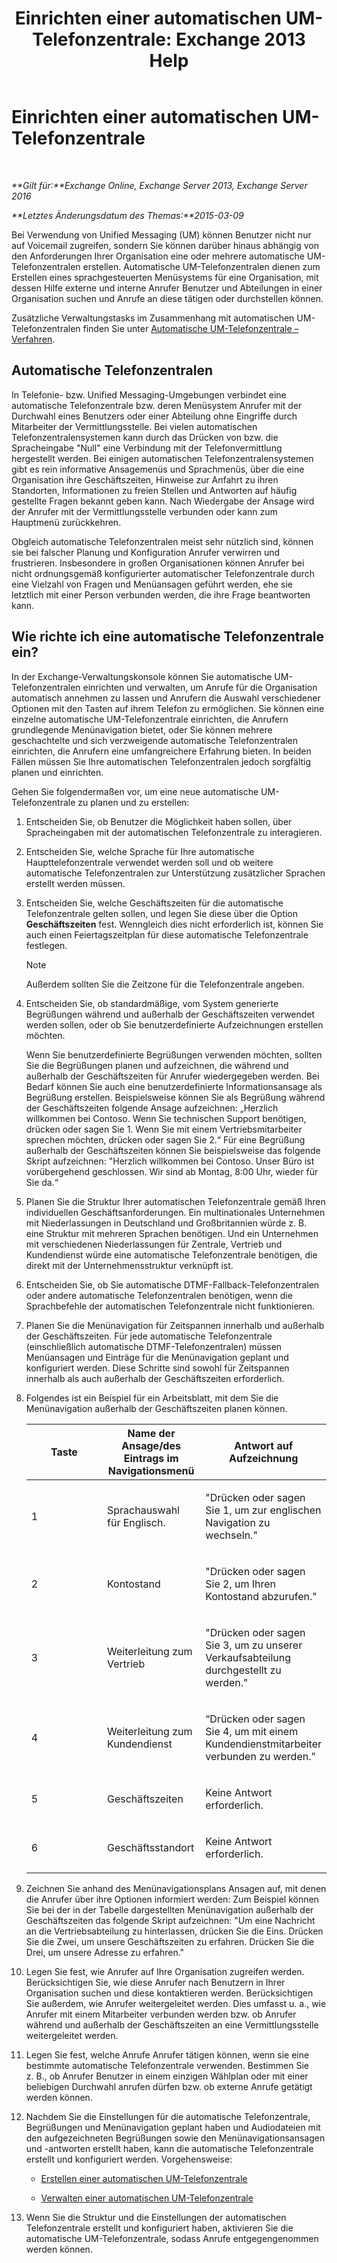 ﻿---
title: 'Einrichten einer automatischen UM-Telefonzentrale: Exchange 2013 Help'
TOCTitle: Einrichten einer automatischen UM-Telefonzentrale
ms:assetid: 0a3492f8-8aba-4904-96fd-6e023175012a
ms:mtpsurl: https://technet.microsoft.com/de-de/library/JJ673508(v=EXCHG.150)
ms:contentKeyID: 50475042
ms.date: 04/24/2018
mtps_version: v=EXCHG.150
ms.translationtype: HT
---

# Einrichten einer automatischen UM-Telefonzentrale

 

_**Gilt für:**Exchange Online, Exchange Server 2013, Exchange Server 2016_

_**Letztes Änderungsdatum des Themas:**2015-03-09_

Bei Verwendung von Unified Messaging (UM) können Benutzer nicht nur auf Voicemail zugreifen, sondern Sie können darüber hinaus abhängig von den Anforderungen Ihrer Organisation eine oder mehrere automatische UM-Telefonzentralen erstellen. Automatische UM-Telefonzentralen dienen zum Erstellen eines sprachgesteuerten Menüsystems für eine Organisation, mit dessen Hilfe externe und interne Anrufer Benutzer und Abteilungen in einer Organisation suchen und Anrufe an diese tätigen oder durchstellen können.

Zusätzliche Verwaltungstasks im Zusammenhang mit automatischen UM-Telefonzentralen finden Sie unter [Automatische UM-Telefonzentrale – Verfahren](um-auto-attendant-procedures-exchange-2013-help.md).

## Automatische Telefonzentralen

In Telefonie- bzw. Unified Messaging-Umgebungen verbindet eine automatische Telefonzentrale bzw. deren Menüsystem Anrufer mit der Durchwahl eines Benutzers oder einer Abteilung ohne Eingriffe durch Mitarbeiter der Vermittlungsstelle. Bei vielen automatischen Telefonzentralensystemen kann durch das Drücken von bzw. die Spracheingabe "Null" eine Verbindung mit der Telefonvermittlung hergestellt werden. Bei einigen automatischen Telefonzentralensystemen gibt es rein informative Ansagemenüs und Sprachmenüs, über die eine Organisation ihre Geschäftszeiten, Hinweise zur Anfahrt zu ihren Standorten, Informationen zu freien Stellen und Antworten auf häufig gestellte Fragen bekannt geben kann. Nach Wiedergabe der Ansage wird der Anrufer mit der Vermittlungsstelle verbunden oder kann zum Hauptmenü zurückkehren.

Obgleich automatische Telefonzentralen meist sehr nützlich sind, können sie bei falscher Planung und Konfiguration Anrufer verwirren und frustrieren. Insbesondere in großen Organisationen können Anrufer bei nicht ordnungsgemäß konfigurierter automatischer Telefonzentrale durch eine Vielzahl von Fragen und Menüansagen geführt werden, ehe sie letztlich mit einer Person verbunden werden, die ihre Frage beantworten kann.

## Wie richte ich eine automatische Telefonzentrale ein?

In der Exchange-Verwaltungskonsole können Sie automatische UM-Telefonzentralen einrichten und verwalten, um Anrufe für die Organisation automatisch annehmen zu lassen und Anrufern die Auswahl verschiedener Optionen mit den Tasten auf ihrem Telefon zu ermöglichen. Sie können eine einzelne automatische UM-Telefonzentrale einrichten, die Anrufern grundlegende Menünavigation bietet, oder Sie können mehrere geschachtelte und sich verzweigende automatische Telefonzentralen einrichten, die Anrufern eine umfangreichere Erfahrung bieten. In beiden Fällen müssen Sie Ihre automatischen Telefonzentralen jedoch sorgfältig planen und einrichten.

Gehen Sie folgendermaßen vor, um eine neue automatische UM-Telefonzentrale zu planen und zu erstellen:

1.  Entscheiden Sie, ob Benutzer die Möglichkeit haben sollen, über Spracheingaben mit der automatischen Telefonzentrale zu interagieren.

2.  Entscheiden Sie, welche Sprache für Ihre automatische Haupttelefonzentrale verwendet werden soll und ob weitere automatische Telefonzentralen zur Unterstützung zusätzlicher Sprachen erstellt werden müssen.

3.  Entscheiden Sie, welche Geschäftszeiten für die automatische Telefonzentrale gelten sollen, und legen Sie diese über die Option **Geschäftszeiten** fest. Wenngleich dies nicht erforderlich ist, können Sie auch einen Feiertagszeitplan für diese automatische Telefonzentrale festlegen.
    

    > [!NOTE]
    > Außerdem sollten Sie die Zeitzone für die Telefonzentrale angeben.



4.  Entscheiden Sie, ob standardmäßige, vom System generierte Begrüßungen während und außerhalb der Geschäftszeiten verwendet werden sollen, oder ob Sie benutzerdefinierte Aufzeichnungen erstellen möchten.
    
    Wenn Sie benutzerdefinierte Begrüßungen verwenden möchten, sollten Sie die Begrüßungen planen und aufzeichnen, die während und außerhalb der Geschäftszeiten für Anrufer wiedergegeben werden. Bei Bedarf können Sie auch eine benutzerdefinierte Informationsansage als Begrüßung erstellen. Beispielsweise können Sie als Begrüßung während der Geschäftszeiten folgende Ansage aufzeichnen: „Herzlich willkommen bei Contoso. Wenn Sie technischen Support benötigen, drücken oder sagen Sie 1. Wenn Sie mit einem Vertriebsmitarbeiter sprechen möchten, drücken oder sagen Sie 2.“ Für eine Begrüßung außerhalb der Geschäftszeiten können Sie beispielsweise das folgende Skript aufzeichnen: "Herzlich willkommen bei Contoso. Unser Büro ist vorübergehend geschlossen. Wir sind ab Montag, 8:00 Uhr, wieder für Sie da.“

5.  Planen Sie die Struktur Ihrer automatischen Telefonzentrale gemäß Ihren individuellen Geschäftsanforderungen. Ein multinationales Unternehmen mit Niederlassungen in Deutschland und Großbritannien würde z. B. eine Struktur mit mehreren Sprachen benötigen. Und ein Unternehmen mit verschiedenen Niederlassungen für Zentrale, Vertrieb und Kundendienst würde eine automatische Telefonzentrale benötigen, die direkt mit der Unternehmensstruktur verknüpft ist.

6.  Entscheiden Sie, ob Sie automatische DTMF-Fallback-Telefonzentralen oder andere automatische Telefonzentralen benötigen, wenn die Sprachbefehle der automatischen Telefonzentrale nicht funktionieren.

7.  Planen Sie die Menünavigation für Zeitspannen innerhalb und außerhalb der Geschäftszeiten. Für jede automatische Telefonzentrale (einschließlich automatische DTMF-Telefonzentralen) müssen Menüansagen und Einträge für die Menünavigation geplant und konfiguriert werden. Diese Schritte sind sowohl für Zeitspannen innerhalb als auch außerhalb der Geschäftszeiten erforderlich.

8.  Folgendes ist ein Beispiel für ein Arbeitsblatt, mit dem Sie die Menünavigation außerhalb der Geschäftszeiten planen können.
    
    
    <table>
    <colgroup>
    <col style="width: 33%" />
    <col style="width: 33%" />
    <col style="width: 33%" />
    </colgroup>
    <thead>
    <tr class="header">
    <th><strong>Taste</strong></th>
    <th><strong>Name der Ansage/des Eintrags im Navigationsmenü</strong></th>
    <th><strong>Antwort auf Aufzeichnung</strong></th>
    </tr>
    </thead>
    <tbody>
    <tr class="odd">
    <td><p>1</p></td>
    <td><p>Sprachauswahl für Englisch.</p></td>
    <td><p>&quot;Drücken oder sagen Sie 1, um zur englischen Navigation zu wechseln.&quot;</p></td>
    </tr>
    <tr class="even">
    <td><p>2</p></td>
    <td><p>Kontostand</p></td>
    <td><p>&quot;Drücken oder sagen Sie 2, um Ihren Kontostand abzurufen.&quot;</p></td>
    </tr>
    <tr class="odd">
    <td><p>3</p></td>
    <td><p>Weiterleitung zum Vertrieb</p></td>
    <td><p>&quot;Drücken oder sagen Sie 3, um zu unserer Verkaufsabteilung durchgestellt zu werden.&quot;</p></td>
    </tr>
    <tr class="even">
    <td><p>4</p></td>
    <td><p>Weiterleitung zum Kundendienst</p></td>
    <td><p>“Drücken oder sagen Sie 4, um mit einem Kundendienstmitarbeiter verbunden zu werden.”</p></td>
    </tr>
    <tr class="odd">
    <td><p>5</p></td>
    <td><p>Geschäftszeiten</p></td>
    <td><p>Keine Antwort erforderlich.</p></td>
    </tr>
    <tr class="even">
    <td><p>6</p></td>
    <td><p>Geschäftsstandort</p></td>
    <td><p>Keine Antwort erforderlich.</p></td>
    </tr>
    </tbody>
    </table>


9.  Zeichnen Sie anhand des Menünavigationsplans Ansagen auf, mit denen die Anrufer über ihre Optionen informiert werden: Zum Beispiel können Sie bei der in der Tabelle dargestellten Menünavigation außerhalb der Geschäftszeiten das folgende Skript aufzeichnen: "Um eine Nachricht an die Vertriebsabteilung zu hinterlassen, drücken Sie die Eins. Drücken Sie die Zwei, um unsere Geschäftszeiten zu erfahren. Drücken Sie die Drei, um unsere Adresse zu erfahren."

10. Legen Sie fest, wie Anrufer auf Ihre Organisation zugreifen werden. Berücksichtigen Sie, wie diese Anrufer nach Benutzern in Ihrer Organisation suchen und diese kontaktieren werden. Berücksichtigen Sie außerdem, wie Anrufer weitergeleitet werden. Dies umfasst u. a., wie Anrufer mit einem Mitarbeiter verbunden werden bzw. ob Anrufer während und außerhalb der Geschäftszeiten an eine Vermittlungsstelle weitergeleitet werden.

11. Legen Sie fest, welche Anrufe Anrufer tätigen können, wenn sie eine bestimmte automatische Telefonzentrale verwenden. Bestimmen Sie z. B., ob Anrufer Benutzer in einem einzigen Wählplan oder mit einer beliebigen Durchwahl anrufen dürfen bzw. ob externe Anrufe getätigt werden können.

12. Nachdem Sie die Einstellungen für die automatische Telefonzentrale, Begrüßungen und Menünavigation geplant haben und Audiodateien mit den aufgezeichneten Begrüßungen sowie den Menünavigationsansagen und -antworten erstellt haben, kann die automatische Telefonzentrale erstellt und konfiguriert werden. Vorgehensweise:
    
      - [Erstellen einer automatischen UM-Telefonzentrale](create-a-um-auto-attendant-exchange-2013-help.md)
    
      - [Verwalten einer automatischen UM-Telefonzentrale](manage-a-um-auto-attendant-exchange-2013-help.md)

13. Wenn Sie die Struktur und die Einstellungen der automatischen Telefonzentrale erstellt und konfiguriert haben, aktivieren Sie die automatische UM-Telefonzentrale, sodass Anrufe entgegengenommen werden können.

